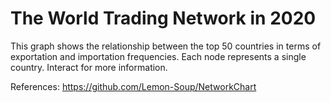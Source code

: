 # The World Trading Network in 2020
This graph shows the relationship between the top 50 countries in terms of exportation and importation frequencies. Each node represents a single country. Interact for more information.

References: https://github.com/Lemon-Soup/NetworkChart
